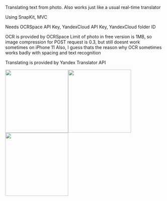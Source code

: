 Translating text from photo. Also works just like a usual real-time translator

Using SnapKit, MVC

Needs OCRSpace API Key, YandexCloud API Key, YandexCloud folder ID 

OCR is provided by OCRSpace
Limit of photo in free version is 1MB, so image compression for POST request is 0.3, but still doesnt work sometimes on iPhone 11
Also, I guess thats the reason why OCR sometimes works badly with spacing and text recognition

Translating is provided by Yandex Translator API

<img src="https://user-images.githubusercontent.com/73768881/178723275-cd085c1a-01ed-4f2a-b876-08a7b8a18c40.jpeg" width="200"><img src="https://user-images.githubusercontent.com/73768881/178723271-92d277ec-2b3e-4a0a-95b6-75ab7ae827e5.jpeg" width="200"><img src="https://user-images.githubusercontent.com/73768881/178723255-8397fc86-27fe-452b-b170-e4f82aceee21.jpeg" width="200">
